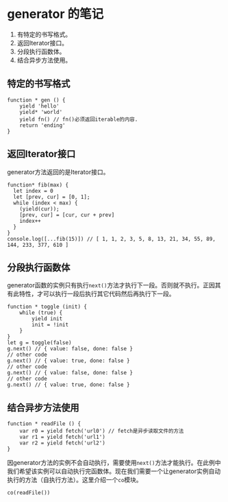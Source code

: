 # generator 的笔记

1. 有特定的书写格式。
2. 返回Iterator接口。
3. 分段执行函数体。
4. 结合异步方法使用。

## 特定的书写格式

    function * gen () {
        yield 'hello'
        yield* 'world'
        yield fn() // fn()必须返回iterable的内容.
        return 'ending'
    }

## 返回Iterator接口

generator方法返回的是Iterator接口。

    function* fib(max) {
      let index = 0
      let [prev, cur] = [0, 1];
      while (index < max) {
        (yield(cur));
        [prev, cur] = [cur, cur + prev]
        index++
      }
    }
    console.log([...fib(15)]) // [ 1, 1, 2, 3, 5, 8, 13, 21, 34, 55, 89, 144, 233, 377, 610 ]

## 分段执行函数体

generator函数的实例只有执行`next()`方法才执行下一段。否则就不执行。正因其有此特性，才可以执行一段后执行其它代码然后再执行下一段。

    function * toggle (init) {
        while (true) {
            yield init
            init = !init
        }
    }
    let g = toggle(false)
    g.next() // { value: false, done: false }
    // other code
    g.next() // { value: true, done: false }
    // other code
    g.next() // { value: false, done: false }
    // other code
    g.next() // { value: true, done: false }

## 结合异步方法使用

    function * readFile () {
        var r0 = yield fetch('url0') // fetch是异步读取文件的方法
        var r1 = yield fetch('url1')
        var r2 = yield fetch('url2')
    }

因generator方法的实例不会自动执行，需要使用`next()`方法才能执行。在此例中我们希望该实例可以自动执行完函数体。现在我们需要一个让generator实例自动执行的方法（自执行方法）。这里介绍一个`co`模块。

    co(readFile())